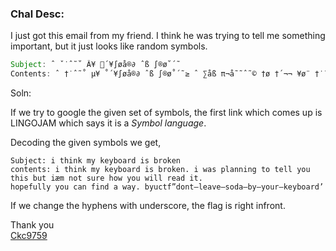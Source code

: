 ### Chal Desc: 

I just got this email from my friend. 
I think he was trying to tell me something important, but it just looks like random symbols.

```java
Subject: ˆ ˇ˙ˆ˜˚ Â¥ ´¥∫øå®∂ ˆß ∫®ø˚´˜
Contents: ˆ †˙ˆ˜˚ µ¥ ˚´¥∫øå®∂ ˆß ∫®ø˚´˜≥ ˆ ∑åß π¬å˜˜ˆ˜© †ø †´¬¬ ¥ø¨ †˙ˆß ∫¨† ˆæµ ˜ø† ß¨®´ ˙ø∑ ¥ø¨ ∑ˆ¬¬ ®´å∂ ˆ†≥ Óøπ´ƒ¨¬¬¥ ¥ø¨ çå˜ ƒˆ˜∂ å ∑å¥≥ ∫¥¨ç†ƒ”∂ø˜†—¬´å√´—ßø∂å—∫¥—¥ø¨®—˚´¥∫øå®∂’
```

Soln:

If we try to google the given set of symbols, the first link which comes up is LINGOJAM which says it is a *Symbol language*.

Decoding the given symbols we get,

```
Subject: i think my keyboard is broken
contents: i think my keyboard is broken. i was planning to tell you this but iæm not sure how you will read it.
hopefully you can find a way. byuctf”dont—leave—soda—by—your—keyboard’
```

If we change the hyphens with underscore, the flag is right infront.

Thank you  
[Ckc9759](https://github.com/ckc1404)
